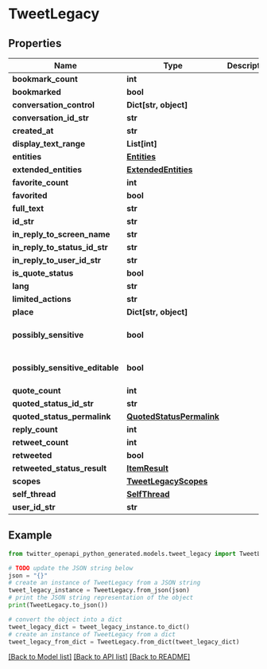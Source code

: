# TweetLegacy


## Properties

Name | Type | Description | Notes
------------ | ------------- | ------------- | -------------
**bookmark_count** | **int** |  | 
**bookmarked** | **bool** |  | 
**conversation_control** | **Dict[str, object]** |  | [optional] 
**conversation_id_str** | **str** |  | 
**created_at** | **str** |  | 
**display_text_range** | **List[int]** |  | 
**entities** | [**Entities**](Entities.md) |  | 
**extended_entities** | [**ExtendedEntities**](ExtendedEntities.md) |  | [optional] 
**favorite_count** | **int** |  | 
**favorited** | **bool** |  | 
**full_text** | **str** |  | 
**id_str** | **str** |  | 
**in_reply_to_screen_name** | **str** |  | [optional] 
**in_reply_to_status_id_str** | **str** |  | [optional] 
**in_reply_to_user_id_str** | **str** |  | [optional] 
**is_quote_status** | **bool** |  | 
**lang** | **str** |  | 
**limited_actions** | **str** |  | [optional] 
**place** | **Dict[str, object]** |  | [optional] 
**possibly_sensitive** | **bool** |  | [optional] [default to False]
**possibly_sensitive_editable** | **bool** |  | [optional] [default to False]
**quote_count** | **int** |  | 
**quoted_status_id_str** | **str** |  | [optional] 
**quoted_status_permalink** | [**QuotedStatusPermalink**](QuotedStatusPermalink.md) |  | [optional] 
**reply_count** | **int** |  | 
**retweet_count** | **int** |  | 
**retweeted** | **bool** |  | 
**retweeted_status_result** | [**ItemResult**](ItemResult.md) |  | [optional] 
**scopes** | [**TweetLegacyScopes**](TweetLegacyScopes.md) |  | [optional] 
**self_thread** | [**SelfThread**](SelfThread.md) |  | [optional] 
**user_id_str** | **str** |  | 

## Example

```python
from twitter_openapi_python_generated.models.tweet_legacy import TweetLegacy

# TODO update the JSON string below
json = "{}"
# create an instance of TweetLegacy from a JSON string
tweet_legacy_instance = TweetLegacy.from_json(json)
# print the JSON string representation of the object
print(TweetLegacy.to_json())

# convert the object into a dict
tweet_legacy_dict = tweet_legacy_instance.to_dict()
# create an instance of TweetLegacy from a dict
tweet_legacy_from_dict = TweetLegacy.from_dict(tweet_legacy_dict)
```
[[Back to Model list]](../README.md#documentation-for-models) [[Back to API list]](../README.md#documentation-for-api-endpoints) [[Back to README]](../README.md)


